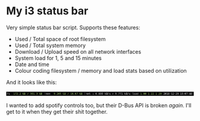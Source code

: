 # My i3 status bar

Very simple status bar script. Supports these features:

- Used / Total space of root filesystem
- Used / Total system memory
- Download / Upload speed on all network interfaces
- System load for 1, 5 and 15 minutes
- Date and time
- Colour coding filesystem / memory and load stats based on utilization

And it looks like this:

![Screenshot](https://raw.githubusercontent.com/Fornax96/i3fstatus/master/screenshot.png)

I wanted to add spotify controls too, but their D-Bus API is broken _again_.
I'll get to it when they get their shit together.

